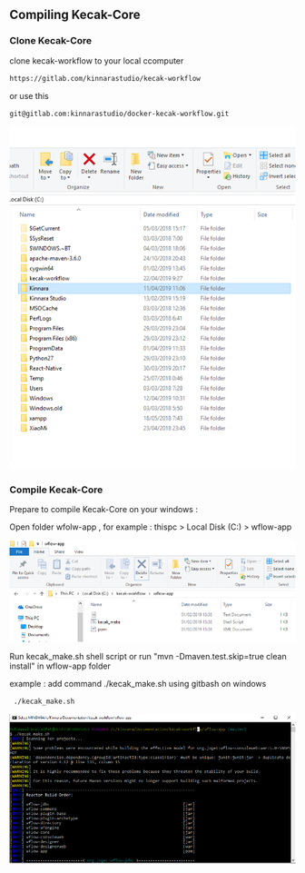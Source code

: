 ## Compiling Kecak-Core

### Clone Kecak-Core
clone kecak-workflow to your local ccomputer 
```html
https://gitlab.com/kinnarastudio/kecak-workflow
```
or use this
```html
git@gitlab.com:kinnarastudio/docker-kecak-workflow.git
```
<img src="https://raw.githubusercontent.com/kinnara-digital-studio/kecak-workflow/master/docs/assets/compilingcore.PNG" alt="compilingcore" />

### Compile Kecak-Core

Prepare to compile Kecak-Core on your windows :

Open folder wfolw-app , for example : thispc > Local Disk (C:) > wflow-app

<img src="https://raw.githubusercontent.com/kinnara-digital-studio/kecak-workflow/master/docs/assets/compilingcore2.png" alt="compilingcore2" />

Run kecak_make.sh shell script or run "mvn -Dmaven.test.skip=true clean install" in wflow-app folder

example :
add command ./kecak_make.sh using gitbash on windows
```html
 ./kecak_make.sh
```

<img src="https://raw.githubusercontent.com/kinnara-digital-studio/kecak-workflow/master/docs/assets/compilingcore3.png" alt="compilingcore3" />
